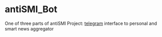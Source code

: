 # antiSMI_Bot

One of three parts of antiSMI Project:
[telegram](https://t.me/antiSMI_bot) interface to personal and smart news aggregator

